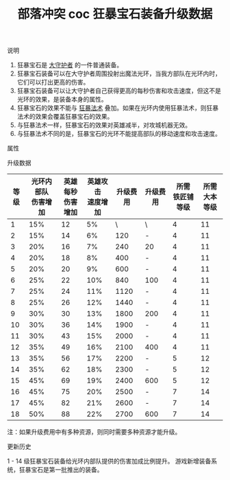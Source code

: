 ﻿---
title: "部落冲突 coc 狂暴宝石装备升级数据"
navTitle: "狂暴宝石"
shownTitle: "狂暴宝石"
description: "狂暴宝石是大守护者的一件普通装备。狂暴宝石装备可以在大守护者周围投射出魔法光环，当我方部队在光环内时，它们可以打出更高的伤害。狂暴宝石的效果不能与狂暴法术叠加。如果在光环内使用狂暴法术，则狂暴法术的效果会覆盖狂暴宝石的效果。"
module: upgrade-home
imgFolder: home_heroes/0782
wiki: https://clashofclans.fandom.com/wiki/Rage_Gem
canonical: /upgrade/0782-Rage-Gem
---

<UnitInfo :folder="$frontmatter.imgFolder" imgSrc="Rage_Gem_info.png" :imgAlt="$frontmatter.navTitle" />

<SmallTitle>说明</SmallTitle>

1. 狂暴宝石是 [大守护者](/upgrade/0202-Grand-Warden) 的一件普通装备。
2. 狂暴宝石装备可以在大守护者周围投射出魔法光环，当我方部队在光环内时，它们可以打出更高的伤害。
3. 狂暴宝石装备可以让大守护者自己获得更高的每秒伤害和攻击速度，但这不是光环的效果，是装备本身的属性。
4. 狂暴宝石的效果不能与 [狂暴法术](/upgrade/0102-Rage-Spell) 叠加。如果在光环内使用狂暴法术，则狂暴法术的效果会覆盖狂暴宝石的效果。
5. 与狂暴法术一样，狂暴宝石的效果对英雄减半，对攻城机器无效。
6. 与狂暴法术不同的是，狂暴宝石的光环不能提高部队的移动速度和攻击速度。

<SmallTitle>属性</SmallTitle>

<UnitProperties>
    <UnitProperty pKey="技能类型" pValue="被动技能" />
    <UnitProperty pKey="装备稀有度" pValue="普通" />
    <UnitProperty pKey="所需铁匠铺等级" pValue="4" />
    <UnitProperty pKey="所需大本等级" pValue="11" />
</UnitProperties>

<SmallTitle>升级数据</SmallTitle>

<script setup>
const tableExtraInfo = [
    {
        "column": 4,
        "type": "cost",
        "icon": "Shiny_Ore",
        "noGoldPass": true
    },
    {
        "column": 5,
        "type": "cost",
        "icon": "Glowy_Ore",
        "noGoldPass": true
    }
];
</script>

<UnitTable :tableExtraInfo="tableExtraInfo">

| 等级 |光环内部队<br>伤害增加|英雄每秒<br>伤害增加|英雄攻击<br>速度增加|升级费用|升级费用|所需<br>铁匠铺等级|所需<br>大本等级|
| ---- |         ---        |        ---        |        ---       |   --- |  ---  |       ---       |       ---     |
|   1  |         15%        |         12        |         5%       |    \  |   \   |        4        |       11      |
|   2  |         15%        |         14        |         6%       |   120 |   -   |        4        |       11      |
|   3  |         20%        |         16        |         7%       |   240 |   20  |        4        |       11      |
|   4  |         20%        |         18        |         8%       |   400 |   -   |        4        |       11      |
|   5  |         20%        |         20        |         9%       |   600 |   -   |        4        |       11      |
|   6  |         25%        |         22        |        10%       |   840 |  100  |        4        |       11      |
|   7  |         25%        |         24        |        11%       |  1120 |   -   |        4        |       11      |
|   8  |         25%        |         26        |        12%       |  1440 |   -   |        4        |       11      |
|   9  |         30%        |         30        |        13%       |  1800 |  200  |        4        |       11      |
|  10  |         30%        |         36        |        14%       |  1900 |   -   |        4        |       11      |
|  11  |         30%        |         43        |        15%       |  2000 |   -   |        4        |       11      |
|  12  |         35%        |         49        |        16%       |  2100 |  400  |        4        |       11      |
|  13  |         35%        |         56        |        17%       |  2200 |   -   |        5        |       12      |
|  14  |         35%        |         62        |        18%       |  2300 |   -   |        5        |       12      |
|  15  |         45%        |         69        |        19%       |  2400 |  600  |        5        |       12      |
|  16  |         45%        |         75        |        20%       |  2500 |   -   |        7        |       14      |
|  17  |         45%        |         82        |        21%       |  2600 |   -   |        7        |       14      |
|  18  |         50%        |         88        |        22%       |  2700 |  600  |        7        |       14      |
</UnitTable>

注：如果升级费用中有多种资源，则同时需要多种资源才能升级。

<SmallTitle>更新历史</SmallTitle>

<Timeline>
    <TimelineItem date="2024/09/09">
        <TimelineRow>1 - 14 级狂暴宝石装备给光环内部队提供的伤害加成比例提升。</TimelineRow>
    </TimelineItem>
    <TimelineItem date="2023/12/12">
        <TimelineRow>游戏新增装备系统，狂暴宝石是第一批推出的装备。</TimelineRow>
    </TimelineItem>
    <TimelineItem :historyBottom="true" />
</Timeline>